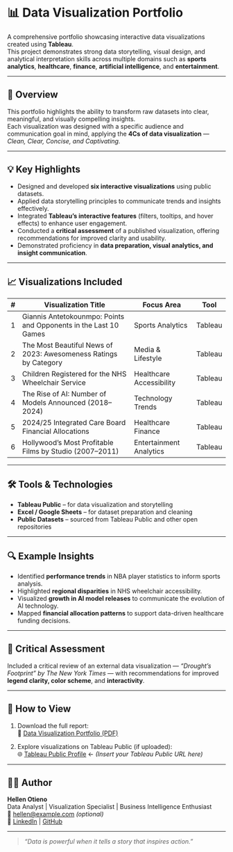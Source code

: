 # 📊 Data Visualization Portfolio

A comprehensive portfolio showcasing interactive data visualizations created using **Tableau**.  
This project demonstrates strong data storytelling, visual design, and analytical interpretation skills across multiple domains such as **sports analytics**, **healthcare**, **finance**, **artificial intelligence**, and **entertainment**.

---

## 🎯 Overview

This portfolio highlights the ability to transform raw datasets into clear, meaningful, and visually compelling insights.  
Each visualization was designed with a specific audience and communication goal in mind, applying the **4Cs of data visualization** — *Clean, Clear, Concise, and Captivating.*

---

## 💡 Key Highlights

- Designed and developed **six interactive visualizations** using public datasets.  
- Applied data storytelling principles to communicate trends and insights effectively.  
- Integrated **Tableau’s interactive features** (filters, tooltips, and hover effects) to enhance user engagement.  
- Conducted a **critical assessment** of a published visualization, offering recommendations for improved clarity and usability.  
- Demonstrated proficiency in **data preparation, visual analytics, and insight communication**.

---

## 📈 Visualizations Included

| # | Visualization Title | Focus Area | Tool |
|---|---------------------|-------------|------|
| 1 | Giannis Antetokounmpo: Points and Opponents in the Last 10 Games | Sports Analytics | Tableau |
| 2 | The Most Beautiful News of 2023: Awesomeness Ratings by Category | Media & Lifestyle | Tableau |
| 3 | Children Registered for the NHS Wheelchair Service | Healthcare Accessibility | Tableau |
| 4 | The Rise of AI: Number of Models Announced (2018–2024) | Technology Trends | Tableau |
| 5 | 2024/25 Integrated Care Board Financial Allocations | Healthcare Finance | Tableau |
| 6 | Hollywood’s Most Profitable Films by Studio (2007–2011) | Entertainment Analytics | Tableau |

---

## 🛠️ Tools & Technologies

- **Tableau Public** – for data visualization and storytelling  
- **Excel / Google Sheets** – for dataset preparation and cleaning  
- **Public Datasets** – sourced from Tableau Public and other open repositories  

---

## 🔍 Example Insights

- Identified **performance trends** in NBA player statistics to inform sports analysis.  
- Highlighted **regional disparities** in NHS wheelchair accessibility.  
- Visualized **growth in AI model releases** to communicate the evolution of AI technology.  
- Mapped **financial allocation patterns** to support data-driven healthcare funding decisions.  

---

## 🧠 Critical Assessment

Included a critical review of an external data visualization — *“Drought’s Footprint” by The New York Times* — with recommendations for improved **legend clarity, color scheme**, and **interactivity**.

---

## 📂 How to View

1. Download the full report:  
   📄 [Data Visualization Portfolio (PDF)](./Data%20Visualization%20Portfolio.pdf)

2. Explore visualizations on Tableau Public (if uploaded):  
   🌐 [Tableau Public Profile](#) ← *(Insert your Tableau Public URL here)*

---

## 👩‍💻 Author

**Hellen Otieno**  
Data Analyst | Visualization Specialist | Business Intelligence Enthusiast  
📧 hellen@example.com *(optional)*  
🔗 [LinkedIn](#) | [GitHub](#)

---

> *“Data is powerful when it tells a story that inspires action.”*

